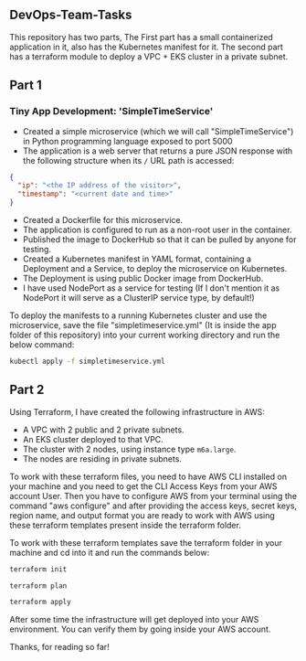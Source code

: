 ## DevOps-Team-Tasks

This repository has two parts, The First part has a small containerized application in it, also has the Kubernetes manifest for it. The second part has a terraform module to deploy a VPC + EKS cluster in a private subnet.

## Part 1

### Tiny App Development: 'SimpleTimeService'

- Created a simple microservice (which we will call "SimpleTimeService") in Python programming language exposed to port 5000
- The application is a web server that returns a pure JSON response with
  the following structure when its `/` URL path is accessed:

```json
{
  "ip": "<the IP address of the visitor>",
  "timestamp": "<current date and time>"
}
```
- Created a Dockerfile for this microservice.
- The application is configured to run as a non-root user in the container.
- Published the image to DockerHub so that it can be pulled by anyone for testing.
- Created a Kubernetes manifest in YAML format, containing a Deployment and a Service, to deploy the microservice on Kubernetes.
- The Deployment is using public Docker image from DockerHub.
- I have used NodePort as a service for testing (If I don't mention it as NodePort it will serve as a ClusterIP service type, by default!)


To deploy the manifests to a running Kubernetes cluster and use the microservice, save the file "simpletimeservice.yml" (It is inside the app folder of this repository) into your current working directory and run the below command:

```sh
kubectl apply -f simpletimeservice.yml
```

## Part 2

Using Terraform, I have created the following infrastructure in AWS:

- A VPC with 2 public and 2 private subnets.
- An EKS cluster deployed to that VPC.
- The cluster with 2 nodes, using instance type `m6a.large`.
- The nodes are residing in private subnets.

To work with these terraform files, you need to have AWS CLI installed on your machine and you need to get the CLI Access Keys from your AWS account User. Then you have to configure AWS from your terminal using the command "aws configure" and after providing the access keys, secret keys, region name, and output format you are ready to work with AWS using these terraform templates present inside the terraform folder.

To work with these terraform templates save the terraform folder in your machine and cd into it and run the commands below:

```sh
terraform init
```

```sh
terraform plan
```

```sh
terraform apply
```

After some time the infrastructure will get deployed into your AWS environment. You can verify them by going inside your AWS account.

Thanks, for reading so far! 
